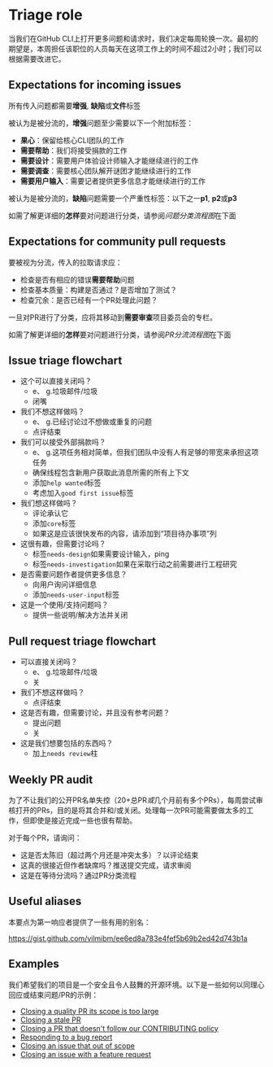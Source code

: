 # Triage role

当我们在GitHub CLI上打开更多问题和请求时，我们决定每周轮换一次。最初的期望是，本周担任该职位的人员每天在这项工作上的时间不超过2小时；我们可以根据需要改进它。

## Expectations for incoming issues

所有传入问题都需要**增强**, **缺陷**或**文件**标签

被认为是被分流的，**增强**问题至少需要以下一个附加标签：

-   **果心**：保留给核心CLI团队的工作
-   **需要帮助**：我们将接受捐款的工作
-   **需要设计**：需要用户体验设计师输入才能继续进行的工作
-   **需要调查**：需要核心团队解开谜团才能继续进行的工作
-   **需要用户输入**：需要记者提供更多信息才能继续进行的工作

被认为是被分流的，**缺陷**问题需要一个严重性标签：以下之一**p1**, **p2**或**p3**

如需了解更详细的**怎样**要对问题进行分类，请参阅*问题分类流程图*在下面

## Expectations for community pull requests

要被视为分流，传入的拉取请求应：

-   检查是否有相应的错误**需要帮助**问题
-   检查基本质量：构建是否通过？是否增加了测试？
-   检查冗余：是否已经有一个PR处理此问题？

一旦对PR进行了分类，应将其移动到**需要审查**项目委员会的专栏。

如需了解更详细的**怎样**要对问题进行分类，请参阅*PR分流流程图*在下面

## Issue triage flowchart

-   这个可以直接关闭吗？
    -   e、 g.垃圾邮件/垃圾
    -   闭嘴
-   我们不想这样做吗？
    -   e、 g.已经讨论过不想做或重复的问题
    -   点评结束
-   我们可以接受外部捐款吗？
    -   e、 g.这项任务相对简单，但我们团队中没有人有足够的带宽来承担这项任务
    -   确保线程包含新用户获取此消息所需的所有上下文
    -   添加`help wanted`标签
    -   考虑加入`good first issue`标签
-   我们想这样做吗？
    -   评论承认它
    -   添加`core`标签
    -   如果这是应该很快发布的内容，请添加到“项目待办事项”列
-   这很有趣，但需要讨论吗？
    -   标签`needs-design`如果需要设计输入，ping
    -   标签`needs-investigation`如果在采取行动之前需要进行工程研究
-   是否需要问题作者提供更多信息？
    -   向用户询问详细信息
    -   添加`needs-user-input`标签
-   这是一个使用/支持问题吗？
    -   提供一些说明/解决方法并关闭

## Pull request triage flowchart

-   可以直接关闭吗？
    -   e、 g.垃圾邮件/垃圾
    -   关
-   我们不想这样做吗？
    -   点评结束
-   这是否有趣，但需要讨论，并且没有参考问题？
    -   提出问题
    -   关
-   这是我们想要包括的东西吗？
    -   加上`needs review`柱

## Weekly PR audit

为了不让我们的公开PR名单失控（20+总PR*或*几个月前有多个PRs），每周尝试审核打开的PRs，目的是将其合并和/或关闭。处理每一次PR可能需要做太多的工作，但即使是接近完成一些也很有帮助。

对于每个PR，请询问：

-   这是否太陈旧（超过两个月还是冲突太多）？以评论结束
-   这真的很接近但作者缺席吗？推送提交完成，请求审阅
-   这是在等待分流吗？通过PR分类流程

## Useful aliases

本要点为第一响应者提供了一些有用的别名：

<https://gist.github.com/vilmibm/ee6ed8a783e4fef5b69b2ed42d743b1a>

## Examples

我们希望我们的项目是一个安全且令人鼓舞的开源环境。以下是一些如何以同理心回应或结束问题/PR的示例：

-   [Closing a quality PR its scope is too large](https://github.com/cli/cli/pull/1161)
-   [Closing a stale PR](https://github.com/cli/cli/pull/557#issuecomment-639077269)
-   [Closing a PR that doesn't follow our CONTRIBUTING policy](https://github.com/cli/cli/pull/864)
-   [Responding to a bug report](https://github.com/desktop/desktop/issues/9195#issuecomment-592243129)
-   [Closing an issue that out of scope](https://github.com/cli/cli/issues/777#issuecomment-612926229)
-   [Closing an issue with a feature request](https://github.com/desktop/desktop/issues/9722#issuecomment-625461766)
